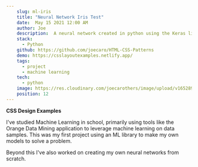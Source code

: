 ```yaml
---
    slug: ml-iris
    title: "Neural Network Iris Test"
    date:  May 15 2021 12:00 AM
    author: Joe
    description:  A neural network created in python using the Keras library to learn the common Iris set.
    stack: 
      - Python
    github: https://github.com/joecaro/HTML-CSS-Patterns
    demo: https://csslayoutexamples.netlify.app/
    tags:
      - project
      - machine learning
    tech:
      - python
    image: https://res.cloudinary.com/joecarothers/image/upload/v1652895052/misc/Projects/ML-Iris-mockup_qbca8e.png
    position: 12
---
```


**CSS Design Examples**

I've studied Machine Learning in school, primarily using tools like the Orange Data Mining application to leverage machine learning on data samples. This was my first project using an ML library to make my own models to solve a problem.

Beyond this I've also worked on creating my own neural networks from scratch.
